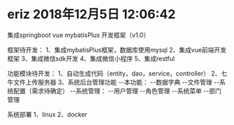 # eriz 2018年12月5日 12:06:42
集成springboot vue mybatisPlus 开发框架（v1.0）

框架待开发：
1、集成mybatisPlus框架，数据库使用mysql
2、集成vue前端开发框架
3、集成微信sdk开发
4、集成微信小程序
5、集成restful

功能模块待开发：
1、自动生成代码（entity，dao，service，controller）
2、七牛文件上传服务器
3、系统后台管理功能
    --本功能：
      --数据字典
      --文件管理
      --系统配置（需求待确定）
    --系统管理：
      --用户管理
      --角色管理
      --系统菜单
      --部门管理
      
系统部署
1、linux
2、docker
